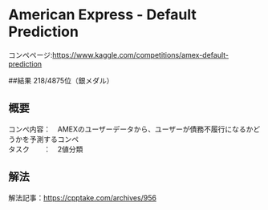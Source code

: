 # American Express - Default Prediction
コンペページ:https://www.kaggle.com/competitions/amex-default-prediction

##結果
218/4875位（銀メダル）

## 概要
コンペ内容：　AMEXのユーザーデータから、ユーザーが債務不履行になるかどうかを予測するコンペ  
タスク　　：　2値分類

## 解法
解法記事：https://cpptake.com/archives/956
